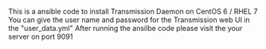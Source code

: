 This is a ansible code to install Transmission Daemon on CentOS 6 / RHEL 7
You can give the user name and password for the Transmission web UI in the "user_data.yml"
After running the ansilbe code please visit the your server on port 9091
